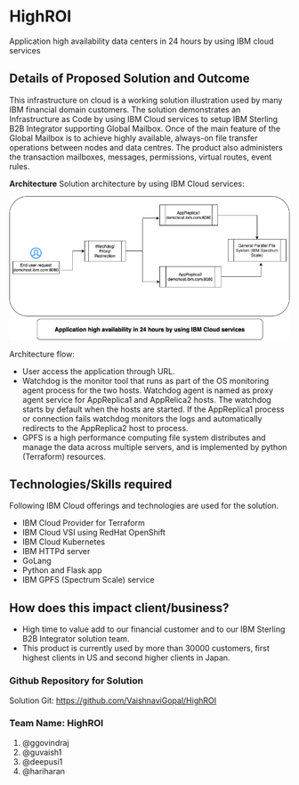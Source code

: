 # HighROI
Application high availability data centers in 24 hours by using IBM cloud services

## Details of Proposed Solution and Outcome
This infrastructure on cloud is a working solution illustration used by many IBM financial domain customers. The solution demonstrates an Infrastructure as Code by using IBM Cloud services to setup IBM Sterling B2B Integrator supporting Global Mailbox. Once of the main feature of the Global Mailbox is to achieve highly available, always-on file transfer operations  between nodes and data centres. The product also administers the transaction mailboxes, messages, permissions, virtual routes, event rules.

**Architecture**
Solution architecture by using IBM Cloud services:

![HackathonArch_design](/HackathonArch_design.png)

Architecture flow:

- User access the application through URL.
- Watchdog is the monitor tool that runs as part of the OS monitoring agent process for the two hosts. Watchdog agent is named as proxy agent service for AppReplica1 and AppRelica2 hosts.  The watchdog starts by default when the hosts are started. If the AppReplica1 process or connection fails watchdog monitors the logs and automatically redirects to the AppReplica2 host to process.
- GPFS is a high performance computing file system distributes and manage the data across multiple servers, and is implemented by python (Terraform) resources.

## Technologies/Skills required
Following IBM Cloud offerings and technologies are used for the solution.

- IBM Cloud Provider for Terraform
- IBM Cloud VSI using RedHat OpenShift
- IBM Cloud Kubernetes
- IBM HTTPd server
- GoLang
- Python and Flask app 
- IBM GPFS (Spectrum Scale) service


## How does this impact client/business?
- High time to value add to our financial customer and to our IBM Sterling B2B Integrator solution team.
- This product is currently used by more than 30000 customers, first highest clients in US and second higher clients in Japan.

### Github Repository for Solution

Solution Git: https://github.com/VaishnaviGopal/HighROI 

### Team Name: HighROI
1. @ggovindraj
2. @guvaish1
3. @deepusi1
4. @hariharan
